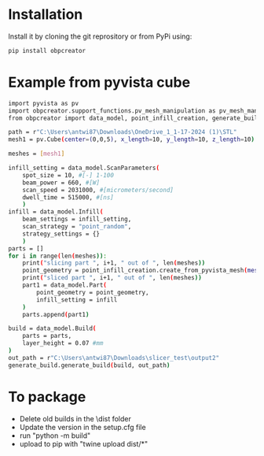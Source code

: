 # Installation
Install it by cloning the git reprository or from PyPi using:
```bash
pip install obpcreator
```


# Example from pyvista cube
```bash
import pyvista as pv
import obpcreator.support_functions.pv_mesh_manipulation as pv_mesh_manipulation
from obpcreator import data_model, point_infill_creation, generate_build

path = r"C:\Users\antwi87\Downloads\OneDrive_1_1-17-2024 (1)\STL"
mesh1 = pv.Cube(center=(0,0,5), x_length=10, y_length=10, z_length=10)

meshes = [mesh1]

infill_setting = data_model.ScanParameters(
    spot_size = 10, #[-] 1-100
    beam_power = 660, #[W]
    scan_speed = 2031000, #[micrometers/second]
    dwell_time = 515000, #[ns]
    )
infill = data_model.Infill(
    beam_settings = infill_setting,
    scan_strategy = "point_random",
    strategy_settings = {}
    )
parts = []
for i in range(len(meshes)):
    print("slicing part ", i+1, " out of ", len(meshes))
    point_geometry = point_infill_creation.create_from_pyvista_mesh(meshes[i], 0.3, 0.07, start_angle=0, rotation_angle=0, uniform_point_dist=True, offset_margin=1)
    print("sliced part ", i+1, " out of ", len(meshes))
    part1 = data_model.Part(
        point_geometry = point_geometry,
        infill_setting = infill
    )
    parts.append(part1)

build = data_model.Build(
    parts = parts,
    layer_height = 0.07 #mm
)
out_path = r"C:\Users\antwi87\Downloads\slicer_test\output2"
generate_build.generate_build(build, out_path)
```




# To package
- Delete old builds in the \dist folder 
- Update the version in the setup.cfg file
- run "python -m build"
- upload to pip with "twine upload dist/*"
